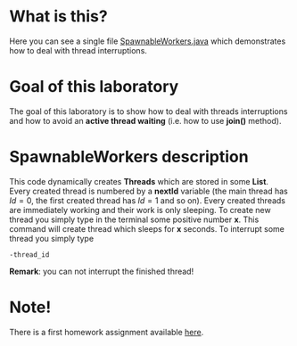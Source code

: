 # What is this?

Here you can see a single file [SpawnableWorkers.java](https://github.com/MrRuper/Concurrent_programming/blob/master/all_laboratories/laboratory_2/SpawnableWorkers.java) which demonstrates how to deal with thread interruptions.

# Goal of this laboratory

The goal of this laboratory is to show how to deal with threads interruptions and how to avoid an **active thread waiting** (i.e. how to use **join()** method).

# SpawnableWorkers description

This code dynamically creates **Threads** which are stored in some **List**. Every created thread is numbered by a **nextId** variable (the main thread has $Id = 0,$ the first created thread has $Id = 1$ and so on). Every created threads are immediately working and their work is only sleeping. To create new thread you simply type in the terminal some positive number **x**. This command will create thread which sleeps for **x** seconds. To interrupt some thread you simply type 

```
-thread_id
```

**Remark**: you can not interrupt the finished thread!

# Note! 

There is a first homework assignment available [here](https://github.com/MrRuper/Concurrent_programming/tree/master/smaller_homework_projects/assignment_1).